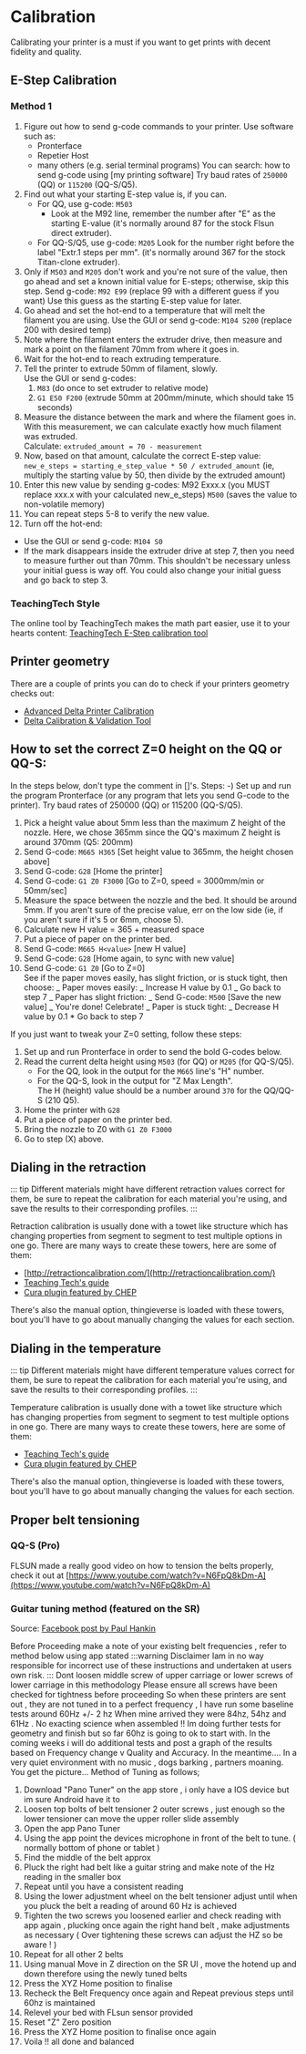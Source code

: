 # Calibration

Calibrating your printer is a must if you want to get prints with decent fidelity and quality.

## E-Step Calibration

### Method 1

1. Figure out how to send g-code commands to your printer. Use software such as:
   - Pronterface
   - Repetier Host
   - many others (e.g. serial terminal programs)
     You can search: how to send g-code using [my printing software]
     Try baud rates of `250000` (QQ) or `115200` (QQ-S/Q5).
2. Find out what your starting E-step value is, if you can.
   - For QQ, use g-code: `M503`
     - Look at the M92 line, remember the number after "E" as the starting E-value (it's normally around 87 for the stock Flsun direct extruder).
   - For QQ-S/Q5, use g-code: `M205`
     Look for the number right before the label "Extr.1 steps per mm". (it's normally around 367 for the stock Titan-clone extruder).
3. Only if `M503` and `M205` don't work and you're not sure of the value, then go ahead
   and set a known initial value for E-steps; otherwise, skip this step.
   Send g-code: `M92 E99` (replace 99 with a different guess if you want)
   Use this guess as the starting E-step value for later.
4. Go ahead and set the hot-end to a temperature that will melt the
   filament you are using.
   Use the GUI or send g-code: `M104 S200` (replace 200 with desired temp)
5. Note where the filament enters the extruder drive, then measure and mark
   a point on the filament 70mm from where it goes in.
6. Wait for the hot-end to reach extruding temperature.
7. Tell the printer to extrude 50mm of filament, slowly.  
   Use the GUI or send g-codes:
   1. `M83` (do once to set extruder to relative mode)
   2. `G1 E50 F200` (extrude 50mm at 200mm/minute, which should take 15 seconds)
8. Measure the distance between the mark and where the filament goes in.
   With this measurement, we can calculate exactly how much filament was extruded.  
   Calculate: `extruded_amount = 70 - measurement`
9. Now, based on that amount, calculate the correct E-step value:  
   `new_e_steps = starting_e_step_value * 50 / extruded_amount`
   (ie, multiply the starting value by 50, then divide by the extruded amount)
10. Enter this new value by sending g-codes: M92 Exxx.x (you MUST replace xxx.x with your calculated new_e_steps) `M500` (saves the value to non-volatile memory)
11. You can repeat steps 5-8 to verify the new value.
12. Turn off the hot-end:

- Use the GUI or send g-code: `M104 S0`
- If the mark disappears inside the extruder drive at step 7, then you need to measure further out than 70mm. This shouldn't be necessary unless your initial guess is way off. You could also change your initial guess and go back to step 3.

### TeachingTech Style

The online tool by TeachingTech makes the math part easier, use it to your hearts content: [TeachingTech E-Step calibration tool](https://teachingtechyt.github.io/calibration.html#esteps)

## Printer geometry

There are a couple of prints you can do to check if your printers geometry checks out:

- [Advanced Delta Printer Calibration](https://www.thingiverse.com/thing:745523)
- [Delta Calibration & Validation Tool](https://www.thingiverse.com/thing:776346)

## How to set the correct Z=0 height on the QQ or QQ-S:

In the steps below, don't type the comment in []'s.
Steps:
-) Set up and run the program Pronterface
(or any program that lets you send G-code to the printer).
Try baud rates of 250000 (QQ) or 115200 (QQ-S/Q5).

1. Pick a height value about 5mm less than the maximum Z height of the nozzle.
   Here, we chose 365mm since the QQ's maximum Z height is around 370mm (Q5: 200mm)
2. Send G-code: `M665 H365` [Set height value to 365mm, the height chosen above]
3. Send G-code: `G28` [Home the printer]
4. Send G-code: `G1 Z0 F3000` [Go to Z=0, speed = 3000mm/min or 50mm/sec]
5. Measure the space between the nozzle and the bed. It should be around 5mm.
   If you aren't sure of the precise value, err on the low side
   (ie, if you aren't sure if it's 5 or 6mm, choose 5).
6. Calculate new H value = 365 + measured space
7. Put a piece of paper on the printer bed.
8. Send G-code: `M665 H<value>` [new H value]
9. Send G-code: `G28` [Home again, to sync with new value]
10. Send G-code: `G1 Z0` [Go to Z=0]  
    See if the paper moves easily, has slight friction, or is stuck tight,
    then choose:
    _ Paper moves easily:
    _ Increase H value by 0.1
    _ Go back to step 7
    _ Paper has slight friction:
    _ Send G-code: `M500` [Save the new value]
    _ You're done! Celebrate!
    _ Paper is stuck tight:
    _ Decrease H value by 0.1 \* Go back to step 7

If you just want to tweak your Z=0 setting, follow these steps:

1. Set up and run Pronterface in order to send the bold G-codes below.
2. Read the current delta height using `M503` (for QQ) or `M205` (for QQ-S/Q5).
   - For the QQ, look in the output for the `M665` line's "H" number.
   - For the QQ-S, look in the output for "Z Max Length".  
     The H (height) value should be a number around `370` for the QQ/QQ-S (210 Q5).
3. Home the printer with `G28`
4. Put a piece of paper on the printer bed.
5. Bring the nozzle to Z0 with `G1 Z0 F3000`
6. Go to step (X) above.

## Dialing in the retraction

::: tip
Different materials might have different retraction values correct for them, be sure to repeat the calibration for each material you're using, and save the results to their corresponding profiles.
:::

Retraction calibration is usually done with a towet like structure which has changing properties from segment to segment to test multiple options in one go. There are many ways to create these towers, here are some of them:

- [http://retractioncalibration.com/](http://retractioncalibration.com/)
- [Teaching Tech's guide](https://teachingtechyt.github.io/calibration.html#retraction)
- [Cura plugin featured by CHEP](https://www.youtube.com/watch?v=6LjbCIGCmd0&ab_channel=CHEP)

There's also the manual option, thingieverse is loaded with these towers, bout you'll have to go about manually changing the values for each section.

## Dialing in the temperature

::: tip
Different materials might have different temperature values correct for them, be sure to repeat the calibration for each material you're using, and save the results to their corresponding profiles.
:::

Temperature calibration is usually done with a towet like structure which has changing properties from segment to segment to test multiple options in one go. There are many ways to create these towers, here are some of them:

- [Teaching Tech's guide](https://teachingtechyt.github.io/calibration.html#temp)
- [Cura plugin featured by CHEP](https://www.youtube.com/watch?v=6LjbCIGCmd0&ab_channel=CHEP)

There's also the manual option, thingieverse is loaded with these towers, bout you'll have to go about manually changing the values for each section.

## Proper belt tensioning

### QQ-S (Pro)

FLSUN made a really good video on how to tension the belts properly, check it out at [https://www.youtube.com/watch?v=N6FpQ8kDm-A](https://www.youtube.com/watch?v=N6FpQ8kDm-A)

### Guitar tuning method (featured on the SR)

Source: [Facebook post by Paul Hankin](https://www.facebook.com/groups/336951057403890/permalink/398154937950168)

Before Proceeding make a note of your existing belt frequencies , refer to method below using app stated
:::warning Disclaimer
Iam in no way responsible for incorrect use of these instructions and undertaken at users own risk.
:::
Dont loosen middle screw of upper carriage or lower screws of lower carriage in this methodology
Please ensure all screws have been checked for tightness before proceeding
So when these printers are sent out , they are not tuned in to a perfect frequency , I have run some baseline tests around 60Hz +/- 2 hz
When mine arrived they were 84hz, 54hz and 61Hz . No exacting science when assembled !!
Im doing further tests for geometry and finish but so far 60hz is going to ok to start with. In the coming weeks i will do additional tests and post a graph of the results based on Frequency change v Quality and Accuracy.
In the meantime....
In a very quiet environment with no music , dogs barking , partners moaning. You get the picture...
Method of Tuning as follows;

1. Download "Pano Tuner" on the app store , i only have a IOS device but im sure Android have it to
2. Loosen top bolts of belt tensioner 2 outer screws , just enough so the lower tensioner can move the upper roller slide assembly
3. Open the app Pano Tuner
4. Using the app point the devices microphone in front of the belt to tune. ( normally bottom of phone or tablet )
5. Find the middle of the belt approx
6. Pluck the right had belt like a guitar string and make note of the Hz reading in the smaller box
7. Repeat until you have a consistent reading
8. Using the lower adjustment wheel on the belt tensioner adjust until when you pluck the belt a reading of around 60 Hz is achieved
9. Tighten the two screws you loosened earlier and check reading with app again , plucking once again the right hand belt , make adjustments as necessary ( Over tightening these screws can adjust the HZ so be aware ! )
10. Repeat for all other 2 belts
11. Using manual Move in Z direction on the SR UI , move the hotend up and down therefore using the newly tuned belts
12. Press the XYZ Home position to finalise
13. Recheck the Belt Frequency once again and Repeat previous steps until 60hz is maintained
14. Relevel your bed with FLsun sensor provided
15. Reset "Z" Zero position
16. Press the XYZ Home position to finalise once again
17. Voila !! all done and balanced
